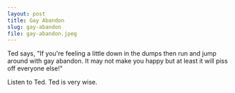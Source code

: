 ```yaml
---
layout: post
title: Gay Abandon
slug: gay-abandon
file: gay-abandon.jpeg
---
```


<p>Ted says, &quot;If you&#39;re feeling a little down in the dumps then run and jump around with gay abandon. It may not make you happy but at least it will piss off everyone else!&quot;</p>

<p>Listen to Ted.
Ted is very wise.</p>